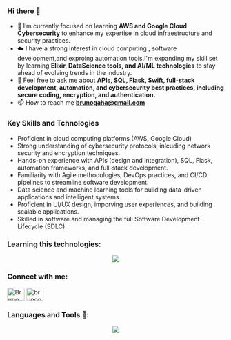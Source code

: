 ### Hi there 👋

- 🌱 I’m currently focused on learning **AWS and Google Cloud Cybersecurity** to enhance my expertise in cloud infraestructure and security practices.
- ☁️ I have a strong interest in cloud computing , software development,and exproing automation tools.I'm expanding my skill set by learning **Elixir, DataScience tools, and AI/ML technologies** to stay ahead of evolving trends in the industry.
- 💬 Feel free to ask me about **APIs, SQL, Flask, Swift, full-stack development, automation, and cybersecurity best practices, including secure coding, encryption, and authentication.**
- 📫 How to reach me **brunogaha@gmail.com**

### Key Skills and Tchnologies
-   Proficient in cloud computing platforms (AWS, Google Cloud)
- Strong understanding of cybersecurity protocols, inlcuding network security  and encryption techniques.
- Hands-on experience with APIs (design and integration), SQL, Flask, automation frameworks, and full-stack development.
- Familiarity with Agile methodologies, DevOps practices, and CI/CD pipelines to streamline software development.
- Data science and machine learning tools for building data-driven applications and intelligent systems.
- Proficient in UI/UX design, imporving user experiences, and building scalable applications.
- Skilled in software and managing the full Software Development Lifecycle (SDLC).


<h3 align="left">Learning this technologies:</h3>
<p align="center">
  <a href="https://skillicons.dev">
    <img src="https://skillicons.dev/icons?i=firebase,aws&perline=14"/>
  </a>
</p>
<h3 align="left">Connect with me:</h3>
<p align="left">
<a href="www.linkedin.com/in/bruno-galli-hambleton" target="blank"><img align="center" src="https://raw.githubusercontent.com/rahuldkjain/github-profile-readme-generator/master/src/images/icons/Social/linked-in-alt.svg" alt="Bruno Galli Hambleton" height="30" width="40" /></a>
<a href="https://instagram.com/brunogallih" target="blank"><img align="center" src="https://raw.githubusercontent.com/rahuldkjain/github-profile-readme-generator/master/src/images/icons/Social/instagram.svg" alt="brunogallih" height="30" width="40" /></a>
</p>

<h3 align="left">Languages and Tools 📎:</h3>

<p align="center">
  <a href="https://skillicons.dev">
    <img src="https://skillicons.dev/icons?i=docker,git,elixir,py,cs,cpp,swift,js,mysql,bootstrap,html,md,css,cmake,clion,pycharm,discord,firebase,github,django,flask,vscode,ai,ps,pr,figma,powershell,bash,replit,sqlite,stackoverflow,visualstudio,kali,windows,linux,apple,ubuntu&perline=14"/>
  </a>
</p>
